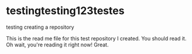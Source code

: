 # testingtesting123testes
testing creating a repository

This is the read me file for this test repository I created. You should read it. Oh wait, you're reading it right now! Great. 
